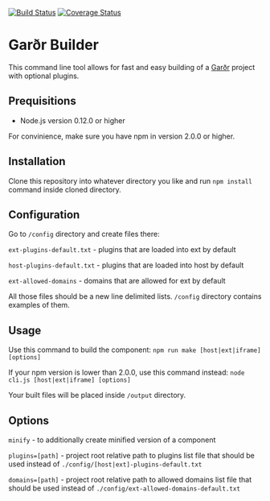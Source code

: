 [![Build Status](https://travis-ci.org/Schibsted-Tech-Polska/gardr-builder.svg)](https://travis-ci.org/Schibsted-Tech-Polska/gardr-builder) [![Coverage Status](https://coveralls.io/repos/Schibsted-Tech-Polska/gardr-builder/badge.svg)](https://coveralls.io/r/Schibsted-Tech-Polska/gardr-builder)

# Garðr Builder

This command line tool allows for fast and easy building of a [Garðr](http://gardr.github.io/) project with optional plugins.


## Prequisitions 

* Node.js version 0.12.0 or higher

For convinience, make sure you have npm in version 2.0.0 or higher.


## Installation

Clone this repository into whatever directory you like and run ```npm install``` command inside cloned directory.

## Configuration

Go to ```/config``` directory and create files there:

```ext-plugins-default.txt``` - plugins that are loaded into ext by default

```host-plugins-default.txt``` - plugins that are loaded into host by default

```ext-allowed-domains``` - domains that are allowed for ext by default


All those files should be a new line delimited lists. ```/config``` directory contains examples of them.


## Usage

Use this command to build the component: ```npm run make [host|ext|iframe] [options]```

If your npm version is lower than 2.0.0, use this command instead: ```node cli.js [host|ext|iframe] [options]```

Your built files will be placed inside ```/output``` directory.


## Options

```minify``` - to additionally create minified version of a component

```plugins=[path]``` - project root relative path to plugins list file that should be used instead of ```./config/[host|ext]-plugins-default.txt```

```domains=[path]``` - project root relative path to allowed domains list file that should be used instead of ```./config/ext-allowed-domains-default.txt```
